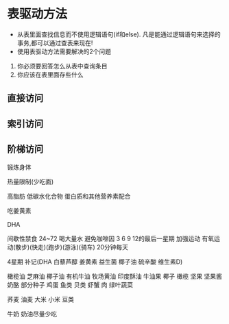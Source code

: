 # 表驱动方法
- 从表里面查找信息而不使用逻辑语句(if和else). 凡是能通过逻辑语句来选择的事务,都可以通过查表来现在!
- 使用表驱动方法需要解决的2个问题
1. 你必须要回答怎么从表中查询条目
2. 你应该在表里面存些什么

## 直接访问

## 索引访问

## 阶梯访问


锻炼身体

热量限制(少吃面)

高脂肪 低碳水化合物 蛋白质和其他营养素配合

吃姜黄素

DHA




间歇性禁食 24~72 喝大量水 避免咖啡因  3 6 9 12的最后一星期
加强运动 有氧运动(散步)(快走)(跑步)(游泳)(骑车) 20分钟每天

4星期
补记(DHA 白藜芦醇 姜黄素 益生菌 椰子油 硫辛酸 维生素D)

橄榄油 芝麻油 椰子油 有机牛油 牧场黄油 印度酥油 牛油果 椰子 橄榄 坚果 坚果酱 奶酪 部分种子
鸡蛋 鱼类 贝类 虾蟹 肉 绿叶蔬菜

荞麦 油麦 大米 小米 
豆类

牛奶 奶油尽量少吃

